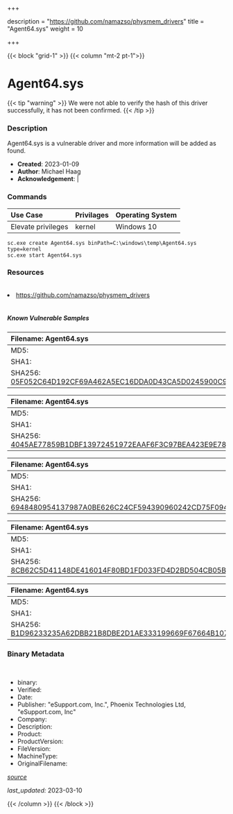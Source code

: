 +++

description = "https://github.com/namazso/physmem_drivers"
title = "Agent64.sys"
weight = 10

+++


{{< block "grid-1" >}}
{{< column "mt-2 pt-1">}}




# Agent64.sys 


{{< tip "warning" >}}
We were not able to verify the hash of this driver successfully, it has not been confirmed.
{{< /tip >}}




### Description


Agent64.sys is a vulnerable driver and more information will be added as found.


- **Created**: 2023-01-09
- **Author**: Michael Haag
- **Acknowledgement**:  | [](https://twitter.com/)

### Commands

| Use Case | Privilages | Operating System | 
|:---- | ---- | ---- |
| Elevate privileges | kernel | Windows 10 |

```
sc.exe create Agent64.sys binPath=C:\windows\temp\Agent64.sys type=kernel
sc.exe start Agent64.sys
```

### Resources
<br>


<li><a href=" https://github.com/namazso/physmem_drivers"> https://github.com/namazso/physmem_drivers</a></li>


<br>


##### Known Vulnerable Samples

| Filename: Agent64.sys |
|:---- |
|MD5: <a href="https://www.virustotal.com/gui/file/{&#39;Filename&#39;: &#39;Agent64.sys&#39;, &#39;MD5&#39;: &#39;&#39;, &#39;SHA1&#39;: &#39;&#39;, &#39;SHA256&#39;: &#39;05F052C64D192CF69A462A5EC16DDA0D43CA5D0245900C9FCB9201685A2E7748&#39;}"></a>|
|SHA1: <a href="https://www.virustotal.com/gui/file/{&#39;Filename&#39;: &#39;Agent64.sys&#39;, &#39;MD5&#39;: &#39;&#39;, &#39;SHA1&#39;: &#39;&#39;, &#39;SHA256&#39;: &#39;05F052C64D192CF69A462A5EC16DDA0D43CA5D0245900C9FCB9201685A2E7748&#39;}"></a>|
|SHA256: <a href="https://www.virustotal.com/gui/file/{&#39;Filename&#39;: &#39;Agent64.sys&#39;, &#39;MD5&#39;: &#39;&#39;, &#39;SHA1&#39;: &#39;&#39;, &#39;SHA256&#39;: &#39;05F052C64D192CF69A462A5EC16DDA0D43CA5D0245900C9FCB9201685A2E7748&#39;}">05F052C64D192CF69A462A5EC16DDA0D43CA5D0245900C9FCB9201685A2E7748</a>|

| Filename: Agent64.sys |
|:---- |
|MD5: <a href="https://www.virustotal.com/gui/file/{&#39;Filename&#39;: &#39;Agent64.sys&#39;, &#39;MD5&#39;: &#39;&#39;, &#39;SHA1&#39;: &#39;&#39;, &#39;SHA256&#39;: &#39;4045AE77859B1DBF13972451972EAAF6F3C97BEA423E9E78F1C2F14330CD47CA&#39;}"></a>|
|SHA1: <a href="https://www.virustotal.com/gui/file/{&#39;Filename&#39;: &#39;Agent64.sys&#39;, &#39;MD5&#39;: &#39;&#39;, &#39;SHA1&#39;: &#39;&#39;, &#39;SHA256&#39;: &#39;4045AE77859B1DBF13972451972EAAF6F3C97BEA423E9E78F1C2F14330CD47CA&#39;}"></a>|
|SHA256: <a href="https://www.virustotal.com/gui/file/{&#39;Filename&#39;: &#39;Agent64.sys&#39;, &#39;MD5&#39;: &#39;&#39;, &#39;SHA1&#39;: &#39;&#39;, &#39;SHA256&#39;: &#39;4045AE77859B1DBF13972451972EAAF6F3C97BEA423E9E78F1C2F14330CD47CA&#39;}">4045AE77859B1DBF13972451972EAAF6F3C97BEA423E9E78F1C2F14330CD47CA</a>|

| Filename: Agent64.sys |
|:---- |
|MD5: <a href="https://www.virustotal.com/gui/file/{&#39;Filename&#39;: &#39;Agent64.sys&#39;, &#39;MD5&#39;: &#39;&#39;, &#39;SHA1&#39;: &#39;&#39;, &#39;SHA256&#39;: &#39;6948480954137987A0BE626C24CF594390960242CD75F094CD6AAA5C2E7A54FA&#39;}"></a>|
|SHA1: <a href="https://www.virustotal.com/gui/file/{&#39;Filename&#39;: &#39;Agent64.sys&#39;, &#39;MD5&#39;: &#39;&#39;, &#39;SHA1&#39;: &#39;&#39;, &#39;SHA256&#39;: &#39;6948480954137987A0BE626C24CF594390960242CD75F094CD6AAA5C2E7A54FA&#39;}"></a>|
|SHA256: <a href="https://www.virustotal.com/gui/file/{&#39;Filename&#39;: &#39;Agent64.sys&#39;, &#39;MD5&#39;: &#39;&#39;, &#39;SHA1&#39;: &#39;&#39;, &#39;SHA256&#39;: &#39;6948480954137987A0BE626C24CF594390960242CD75F094CD6AAA5C2E7A54FA&#39;}">6948480954137987A0BE626C24CF594390960242CD75F094CD6AAA5C2E7A54FA</a>|

| Filename: Agent64.sys |
|:---- |
|MD5: <a href="https://www.virustotal.com/gui/file/{&#39;Filename&#39;: &#39;Agent64.sys&#39;, &#39;MD5&#39;: &#39;&#39;, &#39;SHA1&#39;: &#39;&#39;, &#39;SHA256&#39;: &#39;8CB62C5D41148DE416014F80BD1FD033FD4D2BD504CB05B90EEB6992A382D58F&#39;}"></a>|
|SHA1: <a href="https://www.virustotal.com/gui/file/{&#39;Filename&#39;: &#39;Agent64.sys&#39;, &#39;MD5&#39;: &#39;&#39;, &#39;SHA1&#39;: &#39;&#39;, &#39;SHA256&#39;: &#39;8CB62C5D41148DE416014F80BD1FD033FD4D2BD504CB05B90EEB6992A382D58F&#39;}"></a>|
|SHA256: <a href="https://www.virustotal.com/gui/file/{&#39;Filename&#39;: &#39;Agent64.sys&#39;, &#39;MD5&#39;: &#39;&#39;, &#39;SHA1&#39;: &#39;&#39;, &#39;SHA256&#39;: &#39;8CB62C5D41148DE416014F80BD1FD033FD4D2BD504CB05B90EEB6992A382D58F&#39;}">8CB62C5D41148DE416014F80BD1FD033FD4D2BD504CB05B90EEB6992A382D58F</a>|

| Filename: Agent64.sys |
|:---- |
|MD5: <a href="https://www.virustotal.com/gui/file/{&#39;Filename&#39;: &#39;Agent64.sys&#39;, &#39;MD5&#39;: &#39;&#39;, &#39;SHA1&#39;: &#39;&#39;, &#39;SHA256&#39;: &#39;B1D96233235A62DBB21B8DBE2D1AE333199669F67664B107BFF1AD49B41D9414&#39;}"></a>|
|SHA1: <a href="https://www.virustotal.com/gui/file/{&#39;Filename&#39;: &#39;Agent64.sys&#39;, &#39;MD5&#39;: &#39;&#39;, &#39;SHA1&#39;: &#39;&#39;, &#39;SHA256&#39;: &#39;B1D96233235A62DBB21B8DBE2D1AE333199669F67664B107BFF1AD49B41D9414&#39;}"></a>|
|SHA256: <a href="https://www.virustotal.com/gui/file/{&#39;Filename&#39;: &#39;Agent64.sys&#39;, &#39;MD5&#39;: &#39;&#39;, &#39;SHA1&#39;: &#39;&#39;, &#39;SHA256&#39;: &#39;B1D96233235A62DBB21B8DBE2D1AE333199669F67664B107BFF1AD49B41D9414&#39;}">B1D96233235A62DBB21B8DBE2D1AE333199669F67664B107BFF1AD49B41D9414</a>|




### Binary Metadata
<br>

- binary: 
- Verified: 
- Date: 
- Publisher: &#34;eSupport.com, Inc.&#34;, Phoenix Technologies Ltd, &#34;eSupport.com, Inc&#34; 
- Company: 
- Description: 
- Product: 
- ProductVersion: 
- FileVersion: 
- MachineType: 
- OriginalFilename: 

[*source*](https://github.com/magicsword-io/LOLDrivers/tree/main/yaml/agent64.sys.yml)

*last_updated:* 2023-03-10


{{< /column >}}
{{< /block >}}
